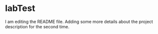# labTest
I am editing the README file. Adding some more details about the project description for the second time.
